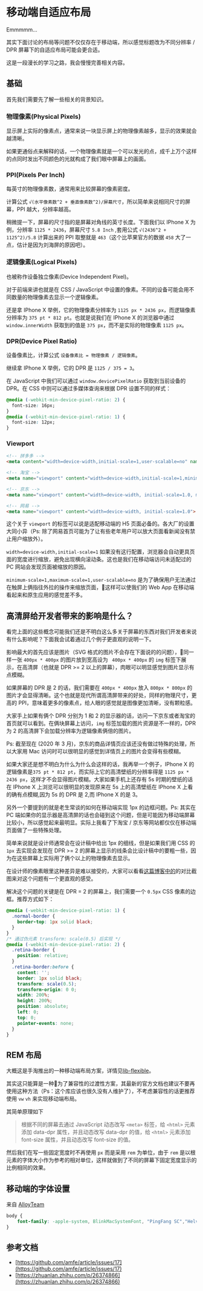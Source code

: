 # 移动端自适应布局
Emmmmm...  

其实下面讨论的布局等问题不仅仅存在于移动端，所以感觉标题改为不同分辨率 / DPR 屏幕下的自适应布局可能会更合适。

这是一段漫长的学习之路，我会慢慢完善相关内容。

## 基础
首先我们需要先了解一些相关的背景知识。

### 物理像素(Physical Pixels)
显示屏上实际的像素点，通常来说一块显示屏上的物理像素越多，显示的效果就会越清晰。  

如果更通俗点来解释的话，一个物理像素就是一个可以发光的点，成千上万个这样的点同时发出不同颜色的光就构成了我们眼中屏幕上的画面。

### PPI(Pixels Per Inch)
每英寸的物理像素数，通常用来比较屏幕的像素密度。  

计算公式 `√(水平像素数^2 + 垂直像素数^2)/屏幕尺寸`，所以简单来说相同尺寸的屏幕，PPI 越大，分辨率越高。  

稍微提一下，屏幕的尺寸指的是屏幕对角线的英寸长度。下面我们以 IPhone X 为例，分辨率 `1125 * 2436`，屏幕尺寸 `5.8 Inch` ,套用公式 `√(2436^2 + 1125^2)/5.8` 计算出来的 PPI 取整就是 `463`（这个比苹果官方的数据 `458` 大了一点，估计是因为刘海屏的原因吧）。

### 逻辑像素(Logical Pixels)
也被称作设备独立像素(Device Independent Pixel)。  

对于前端来讲也就是在 CSS / JavaScript 中设置的像素。不同的设备可能会用不同数量的物理像素去显示一个逻辑像素。  

还是拿 IPhone X 举例，它的物理像素分辨率为 `1125 px * 2436 px`，而逻辑像素分辨率为 `375 pt * 812 pt`。也就是说我们在 IPhone X 的浏览器中通过 `window.innerWidth` 获取到的值是 `375 px`，而不是实际的物理像素 `1125 px`。

### DPR(Device Pixel Ratio)
设备像素比，计算公式 `设备像素比 = 物理像素 / 逻辑像素`。  

继续拿 IPhone X 举例，它的 DPR 是 `1125 / 375 = 3`。  

在 JavaScript 中我们可以通过 `window.devicePixelRatio` 获取到当前设备的 DPR。在 CSS 中则可以通过多媒体查询来根据 DPR 设置不同的样式：
```css
@media (-webkit-min-device-pixel-ratio: 2) {
  font-size: 16px;
}
@media (-webkit-min-device-pixel-ratio: 1) {
  font-size: 12px;
}
```

### Viewport
```html
<!-- 拼多多 -->
<meta content="width=device-width,initial-scale=1,user-scalable=no" name="viewport">

<!-- 淘宝 -->
<meta name="viewport" content="width=device-width,initial-scale=1,minimum-scale=1,maximum-scale=1,user-scalable=no,viewport-fit=cover">

<!-- 京东 -->
<meta name="viewport" content="width=device-width, initial-scale=1.0, maximum-scale=1.0, user-scalable=0, shrink-to-fit=no, viewport-fit=cover">

<!-- 网易 -->
<meta name="viewport" content="width=device-width, initial-scale=1.0">
```
这个关于 `viewport` 的标签可以说是适配移动端的 H5 页面必备的。各大厂的设置大同小异（Ps: 除了网易首页可能为了让有些老年用户可以放大页面看新闻没有禁止用户缩放外）。  

`width=device-width,initial-scale=1` 如果没有这行配置，浏览器会自动更具页面的宽度进行缩放，避免出现横向滚动条。这也是我们在移动端访问未适配过的 PC 网站会发现页面被缩放的原因。  

`minimum-scale=1,maximum-scale=1,user-scalable=no` 是为了确保用户无法通过在触屏上俩指往外拉的操作来缩放页面，这样可以使我们的 Web App 在移动端看起来和原生应用的感觉差不多。

## 高清屏给开发者带来的影响是什么？
看完上面的这些概念可能我们还是不明白这么多关于屏幕的东西对我们开发者来说有什么影响呢？下面我会试着通过几个例子更直观的说明一下。  

影响最大的首先应该是图片（SVG 格式的图片不会存在下面说的的问题），同一样一张 `400px * 400px` 的图片放到宽高设为 ` 400px * 400px` 的 `img` 标签下展示，在高清屏（也就是 DPR >= 2 以上的屏幕），肉眼可以明显感觉到图片显示有点模糊。  

如果屏幕的 DPR 是 2 的话，我们需要在 `400px * 400px` 放入 `800px * 800px` 的图片才会显得清晰。这个也就是现代所谓高清屏带来的好处，同样的物理尺寸，更高的 PPI，意味着更多的像素点，给人眼的感觉就是图像更加清晰，没有颗粒感。  

大家手上如果有俩个 DPR 分别为 1 和 2 的显示器的话，访问一下京东或者淘宝的首页就可以看到。在俩块屏幕上访问，`img` 标签加载的图片资源是不一样的，DPR 为 2 的高清屏下会加载分辨率为逻辑像素俩倍的图片。  

Ps: 截至现在 (2020 年 3 月)，京东的商品详情页应该还没有做过特殊的处理，所以大家用 Mac 访问时可以很明显的感觉到详情页上的图片会变得有些模糊。  

如果大家还是想不明白为什么为什么会这样的话，我再举一个例子，IPhone X 的逻辑像素是`375 pt * 812 pt`，而实际上它的高清壁纸的分辨率得是 `1125 px * 2436 px`，这样才不会显得图片模糊。大家如果手机上还存有 5s 时期的壁纸的话在 IPhone X 上浏览可以很明显的发现原来在 5s 上的高清壁纸在 IPhone X 上看的确有点模糊,因为 5s 的 DPR 是 2,而 IPhone X 的是 3。

另外一个要提到的就是老生常谈的如何在移动端实现 1px 的边框问题。Ps: 其实在 PC 端如果你的显示器是高清屏的话也会碰到这个问题，但是可能因为移动端屏幕比较小，所以感觉起来最明显。实际上我看了下淘宝 / 京东等网站都仅仅在移动端页面做了一些特殊处理。

简单来说就是设计师通常会在设计稿中给出 1px 的细线，但是如果我们用 CSS 的`1px` 去实现会发现在 DPR >= 2 的屏幕上显示的线条会比设计稿中的要粗一些，因为在这些屏幕上实际用了俩个以上的物理像素去显示。  

在设计师的像素眼里这种差异是难以接受的，大家可以看看[这篇博客中的](https://blog.csdn.net/bbnbf/article/details/51580569)的对比截图来对这个问题有一个更直观的感受。

解决这个问题的关键是在 DPR = 2 的屏幕上，我们需要一个 `0.5px` CSS 像素的边框。推荐方式如下：
```css
@media (-webkit-min-device-pixel-ratio: 1) {
  .normal-border {
    border-top: 1px solid black;
  }
}
/* 通过伪元素 transform: scale(0.5) 后实现 */
@media (-webkit-min-device-pixel-ratio: 2) {
  .retina-border {
    position: relative;
  }
  .retina-border:before {
    content: '';
    border: 1px solid black;
    transform: scale(0.5);
    transform-origin: 0 0;
    width: 200%;
    height: 200%;
    position: absolute;
    left: 0;
    top: 0;
    pointer-events: none;
  }
}
```

## REM 布局
大概这是手淘推出的一种移动端布局方案，详情见[lib-flexible](https://github.com/amfe/lib-flexible)。  

其实这只能算是一种为了兼容性的过渡性方案，其最新的官方文档也建议不要再使用这种方法（Ps：这个库应该也很久没有人维护了），不考虑兼容性的话更推荐使用 `vw` `vh` 来实现移动端布局。 

其简单原理如下
> 根据不同的屏幕去通过 JavaScript 动态改写 `<meta>` 标签，给 `<html>` 元素添加 data-dpr 属性，并且动态改写 data-dpr 的值，给 `<html>` 元素添加 font-size 属性，并且动态改写 font-size 的值。

然后我们在写一些固定宽度时不再使用 `px` 而是采用 `rem` 为单位，由于 `rem` 是以根元素的字体大小作为参考的相对单位，这样就做到了不同的屏幕下固定宽度显示的比例相同的效果。

## 移动端的字体设置
来自 [AlloyTeam](https://github.com/AlloyTeam/Mars/blob/master/solutions/font-family.md)
```css
body {
    font-family: -apple-system, BlinkMacSystemFont, "PingFang SC","Helvetica Neue",STHeiti,"Microsoft Yahei",Tahoma,Simsun,sans-serif;
}
```

## 参考文档
* [https://github.com/amfe/article/issues/17](https://github.com/amfe/article/issues/17)
* [https://zhuanlan.zhihu.com/p/26374866](https://zhuanlan.zhihu.com/p/26374866)